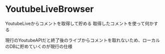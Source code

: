 # YoutubeLiveBrowser

YoutubeLiveからコメントを取得して貯める
取得したコメントを使って何かする

現行のYoutubeAPIだと終了後のライブからコメントを取れないため、ローカルのDBに貯めていくのが現行の仕様

